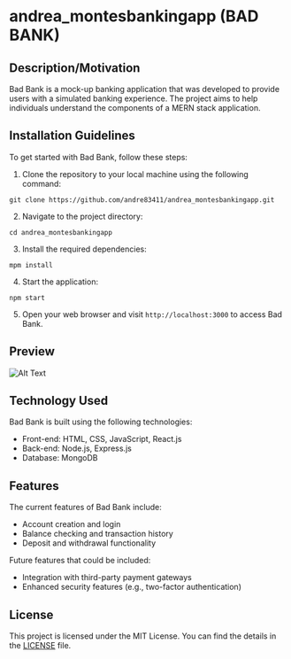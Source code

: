 # andrea_montesbankingapp (BAD BANK)

## Description/Motivation
Bad Bank is a mock-up banking application that was developed to provide users with a simulated banking experience. The project aims to help individuals understand the components of a MERN stack application.

## Installation Guidelines
To get started with Bad Bank, follow these steps:

1. Clone the repository to your local machine using the following command:

`git clone https://github.com/andre83411/andrea_montesbankingapp.git`


2. Navigate to the project directory:

`cd andrea_montesbankingapp`


3. Install the required dependencies:

`mpm install`


4. Start the application:

`npm start`


5. Open your web browser and visit `http://localhost:3000` to access Bad Bank.

## Preview

![Alt Text](./preview.gif)

## Technology Used
Bad Bank is built using the following technologies:

- Front-end: HTML, CSS, JavaScript, React.js
- Back-end: Node.js, Express.js
- Database: MongoDB

## Features
The current features of Bad Bank include:

- Account creation and login
- Balance checking and transaction history
- Deposit and withdrawal functionality

Future features that could be included:

- Integration with third-party payment gateways
- Enhanced security features (e.g., two-factor authentication)


## License
This project is licensed under the MIT License. You can find the details in the [LICENSE](LICENSE) file.

